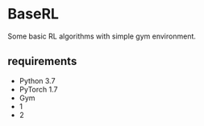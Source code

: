# BaseRL
 Some basic RL algorithms with simple gym environment.
## requirements
- Python 3.7
- PyTorch 1.7
- Gym
- 1
- 2